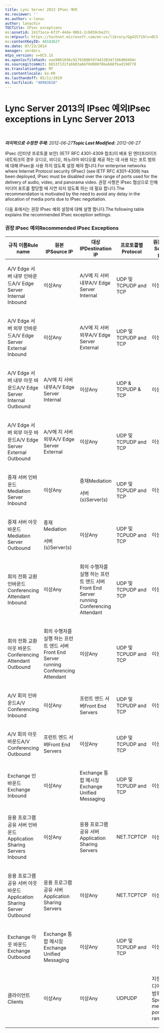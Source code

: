 ```yaml
---
title: Lync Server 2013 IPsec 예외
ms.reviewer: ''
ms.author: v-lanac
author: lanachin
TOCTitle: IPsec exceptions
ms:assetid: 241f1eca-6f2f-44de-90b1-2cb659cbe27c
ms:mtpsurl: https://technet.microsoft.com/en-us/library/Gg425719(v=OCS.15)
ms:contentKeyID: 48183627
ms.date: 07/23/2014
manager: serdars
mtps_version: v=OCS.15
ms.openlocfilehash: eae9061036c91793800fd744338347196d60494c
ms.sourcegitcommit: bb53f131fabb03a66f0d000f8ba668fbad190778
ms.translationtype: MT
ms.contentlocale: ko-KR
ms.lasthandoff: 05/11/2019
ms.locfileid: "40983610"
---
```

<div data-xmlns="http://www.w3.org/1999/xhtml">

<div class="topic" data-xmlns="http://www.w3.org/1999/xhtml" data-msxsl="urn:schemas-microsoft-com:xslt" data-cs="http://msdn.microsoft.com/en-us/">

<div data-asp="http://msdn2.microsoft.com/asp">

# <a name="ipsec-exceptions-in-lync-server-2013"></a><span data-ttu-id="4bbf9-102">Lync Server 2013의 IPsec 예외</span><span class="sxs-lookup"><span data-stu-id="4bbf9-102">IPsec exceptions in Lync Server 2013</span></span>

</div>

<div id="mainSection">

<div id="mainBody">

<span> </span>

<span data-ttu-id="4bbf9-103">_**마지막으로 수정한 주제:** 2012-06-27_</span><span class="sxs-lookup"><span data-stu-id="4bbf9-103">_**Topic Last Modified:** 2012-06-27_</span></span>

<span data-ttu-id="4bbf9-104">IPsec (인터넷 프로토콜 보안) (IETF RFC 4301-4309 참조)이 배포 된 엔터프라이즈 네트워크의 경우 오디오, 비디오, 파노라마 비디오를 제공 하는 데 사용 되는 포트 범위에 대해 IPsec을 사용 하지 않도록 설정 해야 합니다.</span><span class="sxs-lookup"><span data-stu-id="4bbf9-104">For enterprise networks where Internet Protocol security (IPsec) (see IETF RFC 4301-4309) has been deployed, IPsec must be disabled over the range of ports used for the delivery of audio, video, and panorama video.</span></span> <span data-ttu-id="4bbf9-105">권장 사항은 IPsec 협상으로 인해 미디어 포트를 할당할 때 지연 되지 않도록 하는 데 필요 합니다.</span><span class="sxs-lookup"><span data-stu-id="4bbf9-105">The recommendation is motivated by the need to avoid any delay in the allocation of media ports due to IPsec negotiation.</span></span>

<span data-ttu-id="4bbf9-106">다음 표에서는 권장 IPsec 예외 설정에 대해 설명 합니다.</span><span class="sxs-lookup"><span data-stu-id="4bbf9-106">The following table explains the recommended IPsec exception settings.</span></span>

### <a name="recommended-ipsec-exceptions"></a><span data-ttu-id="4bbf9-107">권장 IPsec 예외</span><span class="sxs-lookup"><span data-stu-id="4bbf9-107">Recommended IPsec Exceptions</span></span>

<table style="width:100%;">
<colgroup>
<col style="width: 14%" />
<col style="width: 14%" />
<col style="width: 14%" />
<col style="width: 14%" />
<col style="width: 14%" />
<col style="width: 14%" />
<col style="width: 14%" />
</colgroup>
<thead>
<tr class="header">
<th><span data-ttu-id="4bbf9-108">규칙 이름</span><span class="sxs-lookup"><span data-stu-id="4bbf9-108">Rule name</span></span></th>
<th><span data-ttu-id="4bbf9-109">원본 IP</span><span class="sxs-lookup"><span data-stu-id="4bbf9-109">Source IP</span></span></th>
<th><span data-ttu-id="4bbf9-110">대상 IP</span><span class="sxs-lookup"><span data-stu-id="4bbf9-110">Destination IP</span></span></th>
<th><span data-ttu-id="4bbf9-111">프로토콜별</span><span class="sxs-lookup"><span data-stu-id="4bbf9-111">Protocol</span></span></th>
<th><span data-ttu-id="4bbf9-112">원본 포트</span><span class="sxs-lookup"><span data-stu-id="4bbf9-112">Source port</span></span></th>
<th><span data-ttu-id="4bbf9-113">대상 포트</span><span class="sxs-lookup"><span data-stu-id="4bbf9-113">Destination port</span></span></th>
<th><span data-ttu-id="4bbf9-114">인증 요구 사항</span><span class="sxs-lookup"><span data-stu-id="4bbf9-114">Authentication Requirement</span></span></th>
</tr>
</thead>
<tbody>
<tr class="odd">
<td><p><span data-ttu-id="4bbf9-115">A/V Edge 서버 내부 인바운드</span><span class="sxs-lookup"><span data-stu-id="4bbf9-115">A/V Edge Server Internal Inbound</span></span></p></td>
<td><p><span data-ttu-id="4bbf9-116">이상</span><span class="sxs-lookup"><span data-stu-id="4bbf9-116">Any</span></span></p></td>
<td><p><span data-ttu-id="4bbf9-117">A/V에 지 서버 내부</span><span class="sxs-lookup"><span data-stu-id="4bbf9-117">A/V Edge Server Internal</span></span></p></td>
<td><p><span data-ttu-id="4bbf9-118">UDP 및 TCP</span><span class="sxs-lookup"><span data-stu-id="4bbf9-118">UDP and TCP</span></span></p></td>
<td><p><span data-ttu-id="4bbf9-119">이상</span><span class="sxs-lookup"><span data-stu-id="4bbf9-119">Any</span></span></p></td>
<td><p><span data-ttu-id="4bbf9-120">이상</span><span class="sxs-lookup"><span data-stu-id="4bbf9-120">Any</span></span></p></td>
<td><p><span data-ttu-id="4bbf9-121">인증 안 함</span><span class="sxs-lookup"><span data-stu-id="4bbf9-121">Do not authenticate</span></span></p></td>
</tr>
<tr class="even">
<td><p><span data-ttu-id="4bbf9-122">A/V Edge 서버 외부 인바운드</span><span class="sxs-lookup"><span data-stu-id="4bbf9-122">A/V Edge Server External Inbound</span></span></p></td>
<td><p><span data-ttu-id="4bbf9-123">이상</span><span class="sxs-lookup"><span data-stu-id="4bbf9-123">Any</span></span></p></td>
<td><p><span data-ttu-id="4bbf9-124">A/V에 지 서버 외부</span><span class="sxs-lookup"><span data-stu-id="4bbf9-124">A/V Edge Server External</span></span></p></td>
<td><p><span data-ttu-id="4bbf9-125">UDP 및 TCP</span><span class="sxs-lookup"><span data-stu-id="4bbf9-125">UDP and TCP</span></span></p></td>
<td><p><span data-ttu-id="4bbf9-126">이상</span><span class="sxs-lookup"><span data-stu-id="4bbf9-126">Any</span></span></p></td>
<td><p><span data-ttu-id="4bbf9-127">이상</span><span class="sxs-lookup"><span data-stu-id="4bbf9-127">Any</span></span></p></td>
<td><p><span data-ttu-id="4bbf9-128">인증 안 함</span><span class="sxs-lookup"><span data-stu-id="4bbf9-128">Do not authenticate</span></span></p></td>
</tr>
<tr class="odd">
<td><p><span data-ttu-id="4bbf9-129">A/V Edge 서버 내부 아웃 바운드</span><span class="sxs-lookup"><span data-stu-id="4bbf9-129">A/V Edge Server Internal Outbound</span></span></p></td>
<td><p><span data-ttu-id="4bbf9-130">A/V에 지 서버 내부</span><span class="sxs-lookup"><span data-stu-id="4bbf9-130">A/V Edge Server Internal</span></span></p></td>
<td><p><span data-ttu-id="4bbf9-131">이상</span><span class="sxs-lookup"><span data-stu-id="4bbf9-131">Any</span></span></p></td>
<td><p><span data-ttu-id="4bbf9-132">UDP &amp; TCP</span><span class="sxs-lookup"><span data-stu-id="4bbf9-132">UDP &amp; TCP</span></span></p></td>
<td><p><span data-ttu-id="4bbf9-133">이상</span><span class="sxs-lookup"><span data-stu-id="4bbf9-133">Any</span></span></p></td>
<td><p><span data-ttu-id="4bbf9-134">이상</span><span class="sxs-lookup"><span data-stu-id="4bbf9-134">Any</span></span></p></td>
<td><p><span data-ttu-id="4bbf9-135">인증 안 함</span><span class="sxs-lookup"><span data-stu-id="4bbf9-135">Do not authenticate</span></span></p></td>
</tr>
<tr class="even">
<td><p><span data-ttu-id="4bbf9-136">A/V Edge 서버 외부 아웃 바운드</span><span class="sxs-lookup"><span data-stu-id="4bbf9-136">A/V Edge Server External Outbound</span></span></p></td>
<td><p><span data-ttu-id="4bbf9-137">A/V에 지 서버 외부</span><span class="sxs-lookup"><span data-stu-id="4bbf9-137">A/V Edge Server External</span></span></p></td>
<td><p><span data-ttu-id="4bbf9-138">이상</span><span class="sxs-lookup"><span data-stu-id="4bbf9-138">Any</span></span></p></td>
<td><p><span data-ttu-id="4bbf9-139">UDP 및 TCP</span><span class="sxs-lookup"><span data-stu-id="4bbf9-139">UDP and TCP</span></span></p></td>
<td><p><span data-ttu-id="4bbf9-140">이상</span><span class="sxs-lookup"><span data-stu-id="4bbf9-140">Any</span></span></p></td>
<td><p><span data-ttu-id="4bbf9-141">이상</span><span class="sxs-lookup"><span data-stu-id="4bbf9-141">Any</span></span></p></td>
<td><p><span data-ttu-id="4bbf9-142">인증 안 함</span><span class="sxs-lookup"><span data-stu-id="4bbf9-142">Do not authenticate</span></span></p></td>
</tr>
<tr class="odd">
<td><p><span data-ttu-id="4bbf9-143">중재 서버 인바운드</span><span class="sxs-lookup"><span data-stu-id="4bbf9-143">Mediation Server Inbound</span></span></p></td>
<td><p><span data-ttu-id="4bbf9-144">이상</span><span class="sxs-lookup"><span data-stu-id="4bbf9-144">Any</span></span></p></td>
<td><p><span data-ttu-id="4bbf9-145">중재</span><span class="sxs-lookup"><span data-stu-id="4bbf9-145">Mediation</span></span></p>
<p><span data-ttu-id="4bbf9-146">서버 (s)</span><span class="sxs-lookup"><span data-stu-id="4bbf9-146">Server(s)</span></span></p></td>
<td><p><span data-ttu-id="4bbf9-147">UDP 및 TCP</span><span class="sxs-lookup"><span data-stu-id="4bbf9-147">UDP and TCP</span></span></p></td>
<td><p><span data-ttu-id="4bbf9-148">이상</span><span class="sxs-lookup"><span data-stu-id="4bbf9-148">Any</span></span></p></td>
<td><p><span data-ttu-id="4bbf9-149">이상</span><span class="sxs-lookup"><span data-stu-id="4bbf9-149">Any</span></span></p></td>
<td><p><span data-ttu-id="4bbf9-150">인증 안 함</span><span class="sxs-lookup"><span data-stu-id="4bbf9-150">Do not authenticate</span></span></p></td>
</tr>
<tr class="even">
<td><p><span data-ttu-id="4bbf9-151">중재 서버 아웃 바운드</span><span class="sxs-lookup"><span data-stu-id="4bbf9-151">Mediation Server Outbound</span></span></p></td>
<td><p><span data-ttu-id="4bbf9-152">중재</span><span class="sxs-lookup"><span data-stu-id="4bbf9-152">Mediation</span></span></p>
<p><span data-ttu-id="4bbf9-153">서버 (s)</span><span class="sxs-lookup"><span data-stu-id="4bbf9-153">Server(s)</span></span></p></td>
<td><p><span data-ttu-id="4bbf9-154">이상</span><span class="sxs-lookup"><span data-stu-id="4bbf9-154">Any</span></span></p></td>
<td><p><span data-ttu-id="4bbf9-155">UDP 및 TCP</span><span class="sxs-lookup"><span data-stu-id="4bbf9-155">UDP and TCP</span></span></p></td>
<td><p><span data-ttu-id="4bbf9-156">이상</span><span class="sxs-lookup"><span data-stu-id="4bbf9-156">Any</span></span></p></td>
<td><p><span data-ttu-id="4bbf9-157">이상</span><span class="sxs-lookup"><span data-stu-id="4bbf9-157">Any</span></span></p></td>
<td><p><span data-ttu-id="4bbf9-158">인증 안 함</span><span class="sxs-lookup"><span data-stu-id="4bbf9-158">Do not authenticate</span></span></p></td>
</tr>
<tr class="odd">
<td><p><span data-ttu-id="4bbf9-159">회의 전화 교환 인바운드</span><span class="sxs-lookup"><span data-stu-id="4bbf9-159">Conferencing Attendant Inbound</span></span></p></td>
<td><p><span data-ttu-id="4bbf9-160">이상</span><span class="sxs-lookup"><span data-stu-id="4bbf9-160">Any</span></span></p></td>
<td><p><span data-ttu-id="4bbf9-161">회의 수행자를 실행 하는 프런트 엔드 서버</span><span class="sxs-lookup"><span data-stu-id="4bbf9-161">Front End Server running Conferencing Attendant</span></span></p></td>
<td><p><span data-ttu-id="4bbf9-162">UDP 및 TCP</span><span class="sxs-lookup"><span data-stu-id="4bbf9-162">UDP and TCP</span></span></p></td>
<td><p><span data-ttu-id="4bbf9-163">이상</span><span class="sxs-lookup"><span data-stu-id="4bbf9-163">Any</span></span></p></td>
<td><p><span data-ttu-id="4bbf9-164">이상</span><span class="sxs-lookup"><span data-stu-id="4bbf9-164">Any</span></span></p></td>
<td><p><span data-ttu-id="4bbf9-165">인증 안 함</span><span class="sxs-lookup"><span data-stu-id="4bbf9-165">Do not authenticate</span></span></p></td>
</tr>
<tr class="even">
<td><p><span data-ttu-id="4bbf9-166">회의 전화 교환 아웃 바운드</span><span class="sxs-lookup"><span data-stu-id="4bbf9-166">Conferencing Attendant Outbound</span></span></p></td>
<td><p><span data-ttu-id="4bbf9-167">회의 수행자를 실행 하는 프런트 엔드 서버</span><span class="sxs-lookup"><span data-stu-id="4bbf9-167">Front End Server running Conferencing Attendant</span></span></p></td>
<td><p><span data-ttu-id="4bbf9-168">이상</span><span class="sxs-lookup"><span data-stu-id="4bbf9-168">Any</span></span></p></td>
<td><p><span data-ttu-id="4bbf9-169">UDP 및 TCP</span><span class="sxs-lookup"><span data-stu-id="4bbf9-169">UDP and TCP</span></span></p></td>
<td><p><span data-ttu-id="4bbf9-170">이상</span><span class="sxs-lookup"><span data-stu-id="4bbf9-170">Any</span></span></p></td>
<td><p><span data-ttu-id="4bbf9-171">이상</span><span class="sxs-lookup"><span data-stu-id="4bbf9-171">Any</span></span></p></td>
<td><p><span data-ttu-id="4bbf9-172">인증 안 함</span><span class="sxs-lookup"><span data-stu-id="4bbf9-172">Do not authenticate</span></span></p></td>
</tr>
<tr class="odd">
<td><p><span data-ttu-id="4bbf9-173">A/V 회의 인바운드</span><span class="sxs-lookup"><span data-stu-id="4bbf9-173">A/V Conferencing Inbound</span></span></p></td>
<td><p><span data-ttu-id="4bbf9-174">이상</span><span class="sxs-lookup"><span data-stu-id="4bbf9-174">Any</span></span></p></td>
<td><p><span data-ttu-id="4bbf9-175">프런트 엔드 서버</span><span class="sxs-lookup"><span data-stu-id="4bbf9-175">Front End Servers</span></span></p></td>
<td><p><span data-ttu-id="4bbf9-176">UDP 및 TCP</span><span class="sxs-lookup"><span data-stu-id="4bbf9-176">UDP and TCP</span></span></p></td>
<td><p><span data-ttu-id="4bbf9-177">이상</span><span class="sxs-lookup"><span data-stu-id="4bbf9-177">Any</span></span></p></td>
<td><p><span data-ttu-id="4bbf9-178">이상</span><span class="sxs-lookup"><span data-stu-id="4bbf9-178">Any</span></span></p></td>
<td><p><span data-ttu-id="4bbf9-179">인증 안 함</span><span class="sxs-lookup"><span data-stu-id="4bbf9-179">Do not authenticate</span></span></p></td>
</tr>
<tr class="even">
<td><p><span data-ttu-id="4bbf9-180">A/V 회의 아웃 바운드</span><span class="sxs-lookup"><span data-stu-id="4bbf9-180">A/V Conferencing Outbound</span></span></p></td>
<td><p><span data-ttu-id="4bbf9-181">프런트 엔드 서버</span><span class="sxs-lookup"><span data-stu-id="4bbf9-181">Front End Servers</span></span></p></td>
<td><p><span data-ttu-id="4bbf9-182">이상</span><span class="sxs-lookup"><span data-stu-id="4bbf9-182">Any</span></span></p></td>
<td><p><span data-ttu-id="4bbf9-183">UDP 및 TCP</span><span class="sxs-lookup"><span data-stu-id="4bbf9-183">UDP and TCP</span></span></p></td>
<td><p><span data-ttu-id="4bbf9-184">이상</span><span class="sxs-lookup"><span data-stu-id="4bbf9-184">Any</span></span></p></td>
<td><p><span data-ttu-id="4bbf9-185">이상</span><span class="sxs-lookup"><span data-stu-id="4bbf9-185">Any</span></span></p></td>
<td><p><span data-ttu-id="4bbf9-186">인증 안 함</span><span class="sxs-lookup"><span data-stu-id="4bbf9-186">Do not authenticate</span></span></p></td>
</tr>
<tr class="odd">
<td><p><span data-ttu-id="4bbf9-187">Exchange 인바운드</span><span class="sxs-lookup"><span data-stu-id="4bbf9-187">Exchange Inbound</span></span></p></td>
<td><p><span data-ttu-id="4bbf9-188">이상</span><span class="sxs-lookup"><span data-stu-id="4bbf9-188">Any</span></span></p></td>
<td><p><span data-ttu-id="4bbf9-189">Exchange 통합 메시징</span><span class="sxs-lookup"><span data-stu-id="4bbf9-189">Exchange Unified Messaging</span></span></p></td>
<td><p><span data-ttu-id="4bbf9-190">UDP 및 TCP</span><span class="sxs-lookup"><span data-stu-id="4bbf9-190">UDP and TCP</span></span></p></td>
<td><p><span data-ttu-id="4bbf9-191">이상</span><span class="sxs-lookup"><span data-stu-id="4bbf9-191">Any</span></span></p></td>
<td><p><span data-ttu-id="4bbf9-192">이상</span><span class="sxs-lookup"><span data-stu-id="4bbf9-192">Any</span></span></p></td>
<td><p><span data-ttu-id="4bbf9-193">인증 안 함</span><span class="sxs-lookup"><span data-stu-id="4bbf9-193">Do not authenticate</span></span></p></td>
</tr>
<tr class="even">
<td><p><span data-ttu-id="4bbf9-194">응용 프로그램 공유 서버 인바운드</span><span class="sxs-lookup"><span data-stu-id="4bbf9-194">Application Sharing Servers Inbound</span></span></p></td>
<td><p><span data-ttu-id="4bbf9-195">이상</span><span class="sxs-lookup"><span data-stu-id="4bbf9-195">Any</span></span></p></td>
<td><p><span data-ttu-id="4bbf9-196">응용 프로그램 공유 서버</span><span class="sxs-lookup"><span data-stu-id="4bbf9-196">Application Sharing Servers</span></span></p></td>
<td><p><span data-ttu-id="4bbf9-197">NET.TCP</span><span class="sxs-lookup"><span data-stu-id="4bbf9-197">TCP</span></span></p></td>
<td><p><span data-ttu-id="4bbf9-198">이상</span><span class="sxs-lookup"><span data-stu-id="4bbf9-198">Any</span></span></p></td>
<td><p><span data-ttu-id="4bbf9-199">이상</span><span class="sxs-lookup"><span data-stu-id="4bbf9-199">Any</span></span></p></td>
<td><p><span data-ttu-id="4bbf9-200">인증 안 함</span><span class="sxs-lookup"><span data-stu-id="4bbf9-200">Do not authenticate</span></span></p></td>
</tr>
<tr class="odd">
<td><p><span data-ttu-id="4bbf9-201">응용 프로그램 공유 서버 아웃 바운드</span><span class="sxs-lookup"><span data-stu-id="4bbf9-201">Application Sharing Server Outbound</span></span></p></td>
<td><p><span data-ttu-id="4bbf9-202">응용 프로그램 공유 서버</span><span class="sxs-lookup"><span data-stu-id="4bbf9-202">Application Sharing Servers</span></span></p></td>
<td><p><span data-ttu-id="4bbf9-203">이상</span><span class="sxs-lookup"><span data-stu-id="4bbf9-203">Any</span></span></p></td>
<td><p><span data-ttu-id="4bbf9-204">NET.TCP</span><span class="sxs-lookup"><span data-stu-id="4bbf9-204">TCP</span></span></p></td>
<td><p><span data-ttu-id="4bbf9-205">이상</span><span class="sxs-lookup"><span data-stu-id="4bbf9-205">Any</span></span></p></td>
<td><p><span data-ttu-id="4bbf9-206">이상</span><span class="sxs-lookup"><span data-stu-id="4bbf9-206">Any</span></span></p></td>
<td><p><span data-ttu-id="4bbf9-207">인증 안 함</span><span class="sxs-lookup"><span data-stu-id="4bbf9-207">Do not authenticate</span></span></p></td>
</tr>
<tr class="even">
<td><p><span data-ttu-id="4bbf9-208">Exchange 아웃 바운드</span><span class="sxs-lookup"><span data-stu-id="4bbf9-208">Exchange Outbound</span></span></p></td>
<td><p><span data-ttu-id="4bbf9-209">Exchange 통합 메시징</span><span class="sxs-lookup"><span data-stu-id="4bbf9-209">Exchange Unified Messaging</span></span></p></td>
<td><p><span data-ttu-id="4bbf9-210">이상</span><span class="sxs-lookup"><span data-stu-id="4bbf9-210">Any</span></span></p></td>
<td><p><span data-ttu-id="4bbf9-211">UDP 및 TCP</span><span class="sxs-lookup"><span data-stu-id="4bbf9-211">UDP and TCP</span></span></p></td>
<td><p><span data-ttu-id="4bbf9-212">이상</span><span class="sxs-lookup"><span data-stu-id="4bbf9-212">Any</span></span></p></td>
<td><p><span data-ttu-id="4bbf9-213">이상</span><span class="sxs-lookup"><span data-stu-id="4bbf9-213">Any</span></span></p></td>
<td><p><span data-ttu-id="4bbf9-214">인증 안 함</span><span class="sxs-lookup"><span data-stu-id="4bbf9-214">Do not authenticate</span></span></p></td>
</tr>
<tr class="odd">
<td><p><span data-ttu-id="4bbf9-215">클라이언트</span><span class="sxs-lookup"><span data-stu-id="4bbf9-215">Clients</span></span></p></td>
<td><p><span data-ttu-id="4bbf9-216">이상</span><span class="sxs-lookup"><span data-stu-id="4bbf9-216">Any</span></span></p></td>
<td><p><span data-ttu-id="4bbf9-217">이상</span><span class="sxs-lookup"><span data-stu-id="4bbf9-217">Any</span></span></p></td>
<td><p><span data-ttu-id="4bbf9-218">UDP</span><span class="sxs-lookup"><span data-stu-id="4bbf9-218">UDP</span></span></p></td>
<td><p><span data-ttu-id="4bbf9-219">지정 된 미디어 포트 범위</span><span class="sxs-lookup"><span data-stu-id="4bbf9-219">Specified media port range</span></span></p></td>
<td><p><span data-ttu-id="4bbf9-220">이상</span><span class="sxs-lookup"><span data-stu-id="4bbf9-220">Any</span></span></p></td>
<td><p><span data-ttu-id="4bbf9-221">인증 안 함</span><span class="sxs-lookup"><span data-stu-id="4bbf9-221">Do not authenticate</span></span></p></td>
</tr>
</tbody>
</table>


</div>

<span> </span>

</div>

</div>

</div>


